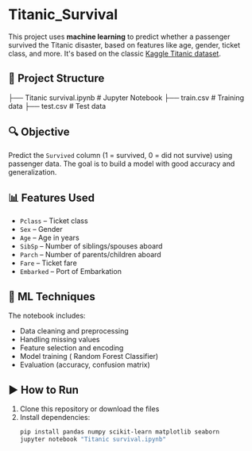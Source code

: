 # Titanic_Survival

This project uses **machine learning** to predict whether a passenger survived the Titanic disaster, based on features like age, gender, ticket class, and more. It's based on the classic [Kaggle Titanic dataset](https://www.kaggle.com/c/titanic).

## 📁 Project Structure

├── Titanic survival.ipynb # Jupyter Notebook 
├── train.csv # Training data
├── test.csv # Test data

## 🔍 Objective

Predict the `Survived` column (1 = survived, 0 = did not survive) using passenger data. The goal is to build a model with good accuracy and generalization.

## 📊 Features Used

- `Pclass` – Ticket class
- `Sex` – Gender
- `Age` – Age in years
- `SibSp` – Number of siblings/spouses aboard
- `Parch` – Number of parents/children aboard
- `Fare` – Ticket fare
- `Embarked` – Port of Embarkation

## 🧠 ML Techniques

The notebook includes:

- Data cleaning and preprocessing
- Handling missing values
- Feature selection and encoding
- Model training ( Random Forest Classifier)
- Evaluation (accuracy, confusion matrix)

## ▶️ How to Run

1. Clone this repository or download the files
2. Install dependencies:
   ```bash
   pip install pandas numpy scikit-learn matplotlib seaborn
   jupyter notebook "Titanic survival.ipynb"

